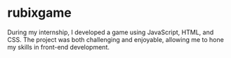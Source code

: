 # rubixgame
During my internship, I developed a game using JavaScript, HTML, and CSS. The project was both challenging and enjoyable, allowing me to hone my skills in front-end development.
